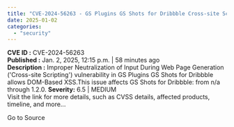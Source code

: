 ```yaml
---
title: "CVE-2024-56263 - GS Plugins GS Shots for Dribbble Cross-site Scripting (XSS)"
date: 2025-01-02
categories: 
  - "security"
---
```


**CVE ID :** CVE-2024-56263  
**Published :** Jan. 2, 2025, 12:15 p.m. | 58 minutes ago  
**Description :** Improper Neutralization of Input During Web Page Generation ('Cross-site Scripting') vulnerability in GS Plugins GS Shots for Dribbble allows DOM-Based XSS.This issue affects GS Shots for Dribbble: from n/a through 1.2.0. 
**Severity:** 6.5 | MEDIUM  
Visit the link for more details, such as CVSS details, affected products, timeline, and more...

Go to Source
